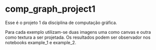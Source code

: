 # comp_graph_project1

Esse é o projeto 1 da disciplina de computação gráfica.

Para cada exemplo utilizam-se duas imagens uma como canvas e outra como textura a ser projetada. Os resultados podem ser observador nos notebooks example_1 e example_2.
